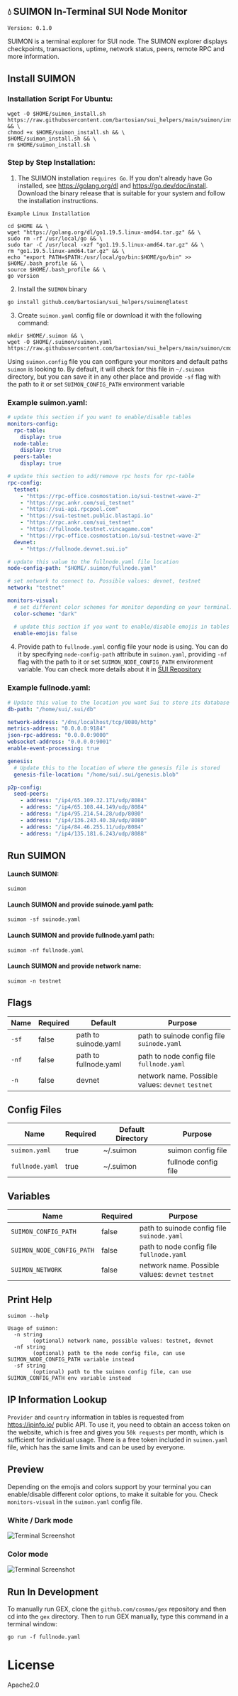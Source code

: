 ## 💧 SUIMON In-Terminal SUI Node Monitor

``Version: 0.1.0``

SUIMON is a terminal explorer for SUI node. The SUIMON explorer displays checkpoints, transactions, uptime, network status, peers, remote RPC and more information.

## Install SUIMON

### Installation Script For Ubuntu:
```shell
wget -O $HOME/suimon_install.sh https://raw.githubusercontent.com/bartosian/sui_helpers/main/suimon/install.sh && \
chmod +x $HOME/suimon_install.sh && \
$HOME/suimon_install.sh && \
rm $HOME/suimon_install.sh
```

### Step by Step Installation:

1. The SUIMON installation ``requires Go``. If you don't already have Go installed, see https://golang.org/dl and https://go.dev/doc/install. Download the binary release that is suitable for your system and follow the installation instructions.

``Example Linux Installation``
```shell
cd $HOME && \
wget "https://golang.org/dl/go1.19.5.linux-amd64.tar.gz" && \
sudo rm -rf /usr/local/go && \
sudo tar -C /usr/local -xzf "go1.19.5.linux-amd64.tar.gz" && \
rm "go1.19.5.linux-amd64.tar.gz" && \
echo "export PATH=$PATH:/usr/local/go/bin:$HOME/go/bin" >> $HOME/.bash_profile && \
source $HOME/.bash_profile && \
go version
```

2. Install the ``SUIMON`` binary

```shell
go install github.com/bartosian/sui_helpers/suimon@latest
```

3. Create ``suimon.yaml`` config file or download it with the following command:
```shell
mkdir $HOME/.suimon && \
wget -O $HOME/.suimon/suimon.yaml  https://raw.githubusercontent.com/bartosian/sui_helpers/main/suimon/cmd/checker/config/suimon.template.yaml
```

Using ``suimon.config`` file you can configure your monitors and default paths ``suimon`` is looking to. By default, it will check for this file in ``~/.suimon`` directory, but you can save it in any other place and provide ``-sf`` flag with the path to it or set ``SUIMON_CONFIG_PATH`` environment variable

### Example suimon.yaml:
```yaml
# update this section if you want to enable/disable tables
monitors-config:
  rpc-table:
    display: true
  node-table:
    display: true
  peers-table:
    display: true

# update this section to add/remove rpc hosts for rpc-table
rpc-config:
  testnet:
    - "https://rpc-office.cosmostation.io/sui-testnet-wave-2"
    - "https://rpc.ankr.com/sui_testnet"
    - "https://sui-api.rpcpool.com"
    - "https://sui-testnet.public.blastapi.io"
    - "https://rpc.ankr.com/sui_testnet"
    - "https://fullnode.testnet.vincagame.com"
    - "https://rpc-office.cosmostation.io/sui-testnet-wave-2"
  devnet:
    - "https://fullnode.devnet.sui.io"

# update this value to the fullnode.yaml file location
node-config-path: "$HOME/.suimon/fullnode.yaml"

# set network to connect to. Possible values: devnet, testnet
network: "testnet"

monitors-visual:
  # set different color schemes for monitor depending on your terminal. Possible values: dark, white, color
  color-scheme: "dark"

  # update this section if you want to enable/disable emojis in tables
  enable-emojis: false
```
4. Provide path to ``fullnode.yaml`` config file your node is using. You can do it by specifying ``node-config-path`` attribute in ``suimon.yaml``, providing ``-nf`` flag with the path to it or set ``SUIMON_NODE_CONFIG_PATH`` environment variable.
You can check more details about it in [SUI Repository](https://github.com/MystenLabs/sui)

### Example fullnode.yaml:
```yaml
# Update this value to the location you want Sui to store its database
db-path: "/home/sui/.sui/db"

network-address: "/dns/localhost/tcp/8080/http"
metrics-address: "0.0.0.0:9184"
json-rpc-address: "0.0.0.0:9000"
websocket-address: "0.0.0.0:9001"
enable-event-processing: true

genesis:
  # Update this to the location of where the genesis file is stored
  genesis-file-location: "/home/sui/.sui/genesis.blob"

p2p-config:
  seed-peers:
    - address: "/ip4/65.109.32.171/udp/8084"
    - address: "/ip4/65.108.44.149/udp/8084"
    - address: "/ip4/95.214.54.28/udp/8080"
    - address: "/ip4/136.243.40.38/udp/8080"
    - address: "/ip4/84.46.255.11/udp/8084"
    - address: "/ip4/135.181.6.243/udp/8088"
```

## Run SUIMON

#### Launch SUIMON:

```shell
suimon
```

#### Launch SUIMON and provide suinode.yaml path: 

```shell
suimon -sf suinode.yaml
```

#### Launch SUIMON and provide fullnode.yaml path:

```shell
suimon -nf fullnode.yaml
```

#### Launch SUIMON and provide network name:

```shell
suimon -n testnet
```

## Flags

| Name    | Required | Default               | Purpose                                               |
|---------|----------|-----------------------|-------------------------------------------------------|
| ``-sf`` | false    | path to suinode.yaml  | path to suinode config file ``suinode.yaml``          |
| ``-nf`` | false    | path to fullnode.yaml | path to node config file ``fullnode.yaml``            |
| ``-n``  | false    | devnet                | network name. Possible values: ``devnet`` ``testnet`` |

## Config Files

| Name              | Required | Default Directory | Purpose                                               |
|-------------------|----------|-------------------|-------------------------------------------------------|
| ``suimon.yaml``   | true     | ~/.suimon         | suimon config file                                    |
| ``fullnode.yaml`` | true     | ~/.suimon         | fullnode config file                                  |

## Variables

| Name                        | Required   | Purpose                                               |
|-----------------------------|------------|-------------------------------------------------------|
| ``SUIMON_CONFIG_PATH``      | false      | path to suinode config file ``suinode.yaml``          |
| ``SUIMON_NODE_CONFIG_PATH`` | false      | path to node config file ``fullnode.yaml``            |
| ``SUIMON_NETWORK``          | false      | network name. Possible values: ``devnet`` ``testnet`` |

## Print Help
```shell
suimon --help

Usage of suimon:
  -n string
    	(optional) network name, possible values: testnet, devnet
  -nf string
    	(optional) path to the node config file, can use SUIMON_NODE_CONFIG_PATH variable instead
  -sf string
    	(optional) path to the suimon config file, can use SUIMON_CONFIG_PATH env variable instead
```

## IP Information Lookup
``Provider`` and ``country`` information in tables is requested from https://ipinfo.io/ public API. To use it, you need to obtain an access token on the website,
which is free and gives you ``50k requests`` per month, which is sufficient for individual usage. There is a free token included in ``suimon.yaml`` file, which has the same limits and can be used by everyone.

## Preview

Depending on the emojis and colors support by your terminal you can enable/disable different color options, to make it suitable for you. Check ``monitors-visual`` in the ``suimon.yaml`` config file.

### White / Dark mode

![Terminal Screenshot](./assets/screenshot_02.png "Screenshot Application")

### Color mode

![Terminal Screenshot](./assets/screenshot_01.png "Screenshot Application")

## Run In Development

To manually run GEX, clone the `github.com/cosmos/gex` repository and then cd into the `gex` directory. Then to run GEX manually, type this command in a terminal window:

```shell
go run -f fullnode.yaml
```

# License

Apache2.0
